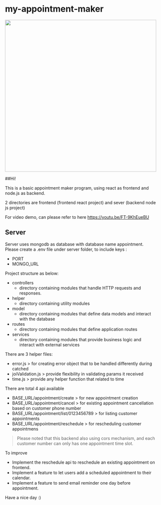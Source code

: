 # my-appointment-maker
<img  height="500px" src="https://user-images.githubusercontent.com/108725098/218378364-80d26deb-64f8-4f34-ac41-2db88699c1b3.jpeg"/>

##Hi! 


This is a basic appointment maker program, using react as frontend and node.js as backend.

2 directories are frontend (frontend react project) and sever (backend node js project)

For video demo, can please refer to here
https://youtu.be/FT-9KhEueBU

## Server
Server uses mongodb as database with database name appointment.
Please create a .env file under server folder, to include keys :
  - PORT
  - MONGO_URL

Project structure as below:
  - controllers
    - directory containing modules that handle HTTP requests and responses.
  - helper
    - directory containing utility modules
  - model
    - directory containing modules that define data models and interact with the database
  - routes
    - directory containing modules that define application routes
  - services
    - directory containing modules that provide business logic and interact with external services

There are 3 helper files:
  - error.js > for creating error object that to be handled differently during catched
  - joiValidation.js > provide flexibility in validating params it received
  - time.js > provide any helper function that related to time

There are total 4 api available 
  - BASE_URL/appointment/create > for new appointment creation
  - BASE_URL/appointment/cancel > for existing appointment cancellation based on customer phone number
  - BASE_URL/appointment/list/0123456789 > for listing customer appointments 
  - BASE_URL/appointment/reschedule > for rescheduling customer appointmens

> Please noted that this backend also using cors mechanism, and each customer number can only has one appointment time slot.

To improve
  - Implement the reschedule api to reschedule an existing appointment on frontend. 
  - Implement a feature to let users add a scheduled appointment to their calendar.
  - Implement a feature to send email reminder one day before appointment.

Have a nice day :)
